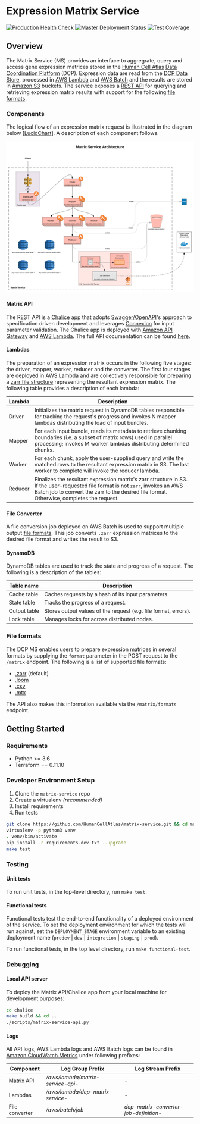 # Expression Matrix Service

[![Production Health Check](https://status.data.humancellatlas.org/service/matrix-health-check-prod.svg)](https://matrix.data.humancellatlas.org/)
[![Master Deployment Status](https://status.data.humancellatlas.org/build/HumanCellAtlas/matrix-service/prod.svg)](https://allspark.dev.data.humancellatlas.org/HumanCellAtlas/matrix-service/pipelines)
[![Test Coverage](https://codecov.io/gh/HumanCellAtlas/matrix-service/branch/master/graph/badge.svg)](https://codecov.io/gh/HumanCellAtlas/matrix-service)

## Overview

The Matrix Service (MS) provides an interface to aggregrate, query and access gene expression matrices stored in the
[Human Cell Atlas](https://staging.data.humancellatlas.org/) [Data Coordination
Platform](https://www.humancellatlas.org/data-sharing) (DCP). Expression data are read from the
[DCP Data Store](https://github.com/HumanCellAtlas/data-store), processed in [AWS Lambda](https://aws.amazon.com/lambda/)
and [AWS Batch](https://aws.amazon.com/batch/) and the results are stored in [Amazon S3](https://aws.amazon.com/s3/)
buckets. The service exposes a [REST API](https://matrix.staging.data.humancellatlas.org) for querying and retrieving
expression matrix results with support for the following [file formats](#file-formats).

### Components

The logical flow of an expression matrix request is illustrated in the diagram below
[[LucidChart](https://www.lucidchart.com/invitations/accept/cdb424df-a72f-4391-9549-e83364c7234c)].
A description of each component follows.

![alt text](matrix_architecture.svg)

#### Matrix API

The REST API is a [Chalice](https://github.com/aws/chalice) app that adopts [Swagger/OpenAPI](https://swagger.io/)'s
approach to specification driven development and leverages [Connexion](https://github.com/zalando/connexion) for
input parameter validation. The Chalice app is deployed with [Amazon API Gateway](https://aws.amazon.com/api-gateway/)
and [AWS Lambda](https://aws.amazon.com/lambda/). The full API documentation can be found
[here](https://matrix.staging.data.humancellatlas.org).

#### Lambdas

The preparation of an expression matrix occurs in the following five stages: the driver, mapper, worker, reducer and
the converter. The first four stages are deployed in AWS Lambda and are collectively responsible for preparing a
[zarr file structure](https://zarr.readthedocs.io/en/stable/) representing the resultant expression matrix. The
following table provides a description of each lambda:

| **Lambda** | **Description** |
|---|---|
| Driver | Initializes the matrix request in DynamoDB tables responsible for tracking the request's progress and invokes N mapper lambdas distributing the load of input bundles. |
| Mapper | For each input bundle, reads its metadata to retrieve chunking boundaries (i.e. a subset of matrix rows) used in parallel processing; invokes M worker lambdas distributing determined chunks. |
| Worker | For each chunk, apply the user-supplied query and write the matched rows to the resultant expression matrix in S3. The last worker to complete will invoke the reducer lambda. |
| Reducer | Finalizes the resultant expression matrix's zarr structure in S3. If the user-requested file format is not ``zarr``, invokes an AWS Batch job to convert the zarr to the desired file format. Otherwise, completes the request. |

#### File Converter

A file conversion job deployed on AWS Batch is used to support multiple output [file formats](#file-formats). This job
converts ``.zarr`` expression matrices to the desired file format and writes the result to S3.

#### DynamoDB

DynamoDB tables are used to track the state and progress of a request. The following is a description of the tables:

| **Table name** | **Description** |
|---|---|
| Cache table | Caches requests by a hash of its input parameters. |
| State table | Tracks the progress of a request. |
| Output table | Stores output values of the request (e.g. file format, errors). |
| Lock table | Manages locks for across distributed nodes. |


### File formats

The DCP MS enables users to prepare expression matrices in several formats by supplying the `format` parameter in the
POST request to the `/matrix` endpoint. The following is a list of supported file formats:

- [.zarr](https://zarr.readthedocs.io/en/stable/) (default)
- [.loom](http://loompy.org/)
- [.csv](https://en.wikipedia.org/wiki/Comma-separated_values)
- [.mtx](https://math.nist.gov/MatrixMarket/formats.html)

The API also makes this information available via the `/matrix/formats` endpoint.

## Getting Started

### Requirements

- Python >= 3.6
- Terraform == 0.11.10

### Developer Environment Setup

1. Clone the ``matrix-service`` repo
1. Create a virtualenv _(recommended)_ 
1. Install requirements
1. Run tests

```bash
git clone https://github.com/HumanCellAtlas/matrix-service.git && cd matrix-service
virtualenv -p python3 venv
. venv/bin/activate
pip install -r requirements-dev.txt --upgrade
make test
```

### Testing

#### Unit tests

To run unit tests, in the top-level directory, run `make test`.

#### Functional tests

Functional tests test the end-to-end functionality of a deployed environment of the service. To set the deployment
environment for which the tests will run against, set the ``DEPLOYMENT_STAGE`` environment variable to an existing
deployment name (``predev`` | ``dev`` | ``integration`` | ``staging`` | ``prod``).

To run functional tests, in the top level directory, run `make functional-test`.

### Debugging

#### Local API server

To deploy the Matrix API/Chalice app from your local machine for development purposes:

```bash
cd chalice
make build && cd ..
./scripts/matrix-service-api.py
```

#### Logs

All API logs, AWS Lambda logs and AWS Batch logs can be found in
[Amazon CloudWatch Metrics](https://console.aws.amazon.com/cloudwatch/home?region=us-east-1) under following prefixes:

| **Component** | **Log Group Prefix** | **Log Stream Prefix** |
|---|---|---|
| Matrix API | _/aws/lambda/matrix-service-api-_ | - |
| Lambdas | _/aws/lambda/dcp-matrix-service-_ | - |
| File converter | _/aws/batch/job_ | _dcp-matrix-converter-job-definition-_ |
